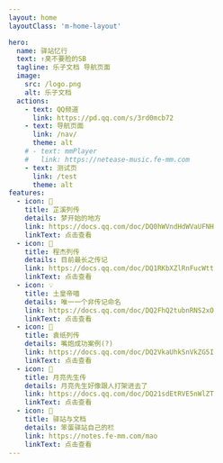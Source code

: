 ```yaml
---
layout: home
layoutClass: 'm-home-layout'

hero:
  name: 驿站忆行
  text: ↑臭不要脸的SB
  tagline: 乐子文档 导航页面
  image:
    src: /logo.png
    alt: 乐子文档
  actions:
    - text: QQ频道
      link: https://pd.qq.com/s/3rd0mcb72
    - text: 导航页面
      link: /nav/
      theme: alt
    # - text: mmPlayer
    #   link: https://netease-music.fe-mm.com
    - text: 测试页
      link: /test
      theme: alt
features:
  - icon: 📖
    title: 芷溪列传
    details: 梦开始的地方
    link: https://docs.qq.com/doc/DQ0hWVndHdWVaUFNH
    linkText: 点击查看
  - icon: 📘
    title: 程杰列传
    details: 目前最长之传记
    link: https://docs.qq.com/doc/DQ1RKbXZlRnFucWtt
    linkText: 点击查看
  - icon: 💡
    title: 土皇帝喵
    details: 唯一一个非传记命名
    link: https://docs.qq.com/doc/DQ2FhQ2tubnRNS2xO
    linkText: 点击查看
  - icon: 🧰
    title: 袁纸列传
    details: 嘴炮成功案例(?)
    link: https://docs.qq.com/doc/DQ2VkaUhkSnVkZG5I
    linkText: 点击查看
  - icon: 🐞
    title: 月亮先生传
    details: 月亮先生好像跟人打架进去了
    link: https://docs.qq.com/doc/DQ21sdEtRVE5nWlZT
    linkText: 点击查看
  - icon: 💯
    title: 驿站与文档
    details: 笨蛋驿站自己的栏
    link: https://notes.fe-mm.com/mao
    linkText: 点击查看
---
```


<style>
/*爱的魔力转圈圈*/
.m-home-layout .image-src:hover {
  transform: translate(-50%, -50%) rotate(666turn);
  transition: transform 59s 1s cubic-bezier(0.3, 0, 0.8, 1);
}

.m-home-layout .details small {
  opacity: 0.8;
}

.m-home-layout .bottom-small {
  display: block;
  margin-top: 2em;
  text-align: right;
}
</style>
